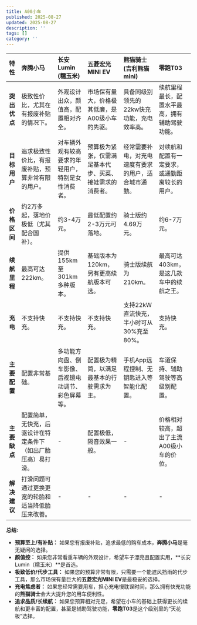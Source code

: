 ```yaml
---
title: A00小车
published: 2025-08-27
updated: 2025-08-27
description: ''
tags: []
category: ''
---
```


| 特性 | **奔腾小马** | **长安Lumin (糯玉米)** | **五菱宏光MINI EV** | **熊猫骑士 (吉利熊猫mini)** | **零跑T03** |
| :--- | :--- | :--- | :--- | :--- | :--- |
| **突出优点** | 极致性价比，尤其在有报废补贴的情况下。 | 外观设计出众，颜值高，配置相对齐全。 | 市场保有量大，价格极其低廉，是A00级小车的先驱。 | 具备同级别领先的22kw快充功能，充电效率高。 | 续航里程最长，配置水平最高，拥有辅助驾驶功能。 |
| **目标用户** | 追求极致性价比，有报废补贴，预算非常有限的用户。 | 对车辆外观有较高要求的年轻用户，特别是女性消费者。 | 预算极为紧张，仅需满足基本代步、买菜、接娃需求的消费者。 | 经常需要补电，对充电速度有要求的用户，适合城市通勤。 | 对续航和配置有一定要求，或通勤距离较长的用户。 |
| **价格区间** | 约2万多起，落地价极低（尤其配合国补）。 | 约3-4万元。 | 最低配置约2-3万元可落地。 | 骑士版约4.69万元。 | 约6-7万元。 |
| **续航里程** | 最高可达222km。 | 提供155km至301km多种版本。 | 基础版本为120km，另有更高续航版本可选。 | 骑士版续航为210km。 | 最高可达403km，是这几款车中的续航之王。 |
| **充电** | 不支持快充。 | 不支持快充。 | 不支持快充。 | 支持22kW直流快充，半小时可从30%充至80%。 | 支持快充。 |
| **主要配置** | 配置非常基础。 | 多功能方向盘、倒车影像、后视镜电动调节、彩色屏幕等。 | 配置极为精简，以满足最基本的行驶需求为主。 | 手机App远程控制、无钥匙进入等智能化配置。 | 车道保持、辅助驾驶等高级别配置。 |
| **主要缺点** | 配置简单，无快充，后驱设计在特定条件下（如出厂胎压高）易打滑。 | - | 配置极低，隔音效果一般。 | - | 价格相对较高，超出了主流A00级小车的价位。 |
| **解决建议** | 打滑问题可通过更换更宽的轮胎和适当降低胎压来改善。 | - | - | - | - |

**总结:**

*   **预算至上/有补贴：** 如果您有报废补贴，追求最低的购车成本，**奔腾小马**是毫无疑问的选择。
*   **颜值控：** 如果您非常看重车辆的外观设计，希望车子漂亮且配置实用，**长安Lumin（糯玉米）**是首选。
*   **极致低价/代步工具：** 如果您的预算非常有限，只需要一个能遮风挡雨的代步工具，那么市场保有量巨大的**五菱宏光MINI EV**是最稳妥的选择。
*   **充电焦虑者：** 如果您经常需要用车，担心充电慢耽误时间，那么拥有快充功能的**熊猫骑士**会大大提升您的用车便利性。
*   **追求品质/长续航：** 如果您预算相对充足，希望在小车的基础上获得更长的续航和更丰富的配置，甚至是辅助驾驶功能，**零跑T03**是这个级别里的“天花板”选择。